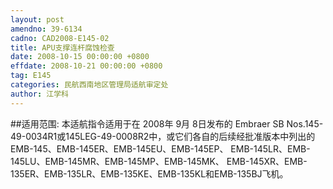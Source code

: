 ```yaml
---
layout: post
amendno: 39-6134
cadno: CAD2008-E145-02
title: APU支撑连杆腐蚀检查
date: 2008-10-15 00:00:00 +0800
effdate: 2008-10-21 00:00:00 +0800
tag: E145
categories: 民航西南地区管理局适航审定处
author: 江学科
---
```


##适用范围:
本适航指令适用于在 2008年 9月 8日发布的 Embraer SB Nos.145-49-0034R1或145LEG-49-0008R2中，或它们各自的后续经批准版本中列出的EMB-145、EMB-145ER、EMB-145EU、EMB-145EP、 EMB-145LR、EMB-145LU、EMB-145MR、EMB-145MP、EMB-145MK、 EMB-145XR、EMB-135ER、EMB-135LR、EMB-135KE、EMB-135KL和EMB-135BJ飞机。

